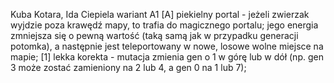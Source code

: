Kuba Kotara, Ida Ciepiela
wariant A1
[A] piekielny portal - jeżeli zwierzak wyjdzie poza krawędź mapy,
to trafia do magicznego portalu; jego energia zmniejsza się o pewną wartość (taką samą jak w przypadku generacji potomka),
a następnie jest teleportowany w nowe, losowe wolne miejsce na mapie;
[1] lekka korekta - mutacja zmienia gen o 1 w górę lub w dół (np. gen 3 może zostać zamieniony na 2 lub 4, a gen 0 na 1 lub 7);
